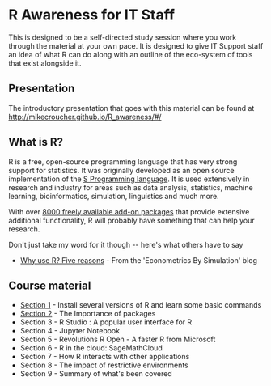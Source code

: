 # R Awareness for IT Staff

This is designed to be a self-directed study session where you work through the material at your own pace.
It is designed to give IT Support staff an idea of what R can do along with an outline of the eco-system of tools that exist alongside it.

## Presentation

The introductory presentation that goes with this material can be found at [http://mikecroucher.github.io/R_awareness/#/ ](http://mikecroucher.github.io/R_awareness/#/)

## What is R?

R is a free, open-source programming language that has very strong support for statistics. It was originally developed as an open source implementation of the [S Programming language](https://en.wikipedia.org/wiki/S_(programming_language)).
It is used extensively in research and industry for areas such as data analysis, statistics, machine learning, bioinformatics, simulation, linguistics and much more.

With over [8000 freely available add-on packages](https://cran.r-project.org/web/packages/) that provide extensive additional functionality, R will probably have something that can help your research.

Don't just take my word for it though -- here's what others have to say

* [Why use R? Five reasons](http://www.econometricsbysimulation.com/2014/03/why-use-r-five-reasons.html) - From the 'Econometrics By Simulation' blog

## Course material

* [Section 1](./Section1.md) - Install several versions of R and learn some basic commands
* [Section 2](./Section2.md) - The Importance of packages
* Section 3 - R Studio : A popular user interface for R
* Section 4 - Jupyter Notebook
* Section 5 - Revolutions R Open - A faster R from Microsoft
* Section 6 - R in the cloud: SageMathCloud
* Section 7 - How R interacts with other applications
* Section 8 - The impact of restrictive environments
* Section 9 - Summary of what's been covered
